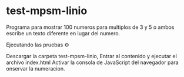 # test-mpsm-linio
Programa para mostrar 100 numeros para multiplos de 3 y 5 o ambos escribe un texto diferente en lugar del numero.

Ejecutando las pruebas ⚙️

 Descargar la carpeta test-mpsm-linio,
 Entrar al contenido y ejecutar el archivo index.html
 Activar la consola de JavaScript del navegador para onservar la numeracion.
